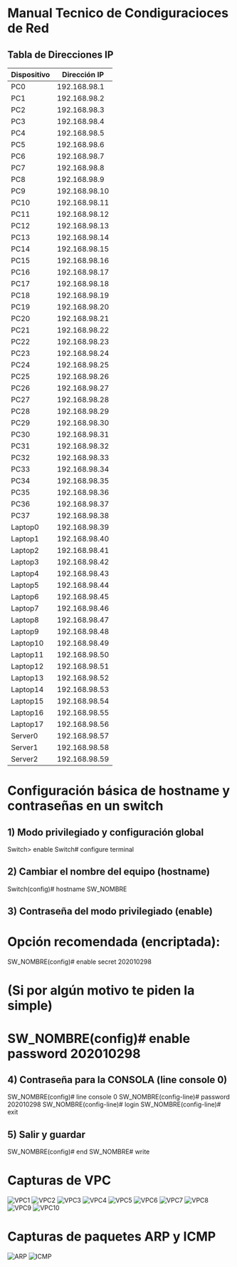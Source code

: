 # Manual Tecnico de Condiguracioces de Red
## Tabla de Direcciones IP
	
| Dispositivo       | Dirección IP   |
|-------------------|----------------|
| PC0               | 192.168.98.1   |
| PC1               | 192.168.98.2   |
| PC2               | 192.168.98.3   |
| PC3               | 192.168.98.4   |
| PC4               | 192.168.98.5   |
| PC5               | 192.168.98.6   |
| PC6               | 192.168.98.7   |
| PC7               | 192.168.98.8   |
| PC8               | 192.168.98.9   |
| PC9               | 192.168.98.10  |
| PC10              | 192.168.98.11  |
| PC11              | 192.168.98.12  |
| PC12              | 192.168.98.13  |
| PC13              | 192.168.98.14  |
| PC14              | 192.168.98.15  |
| PC15              | 192.168.98.16  |
| PC16              | 192.168.98.17  |
| PC17              | 192.168.98.18  |
| PC18              | 192.168.98.19  |
| PC19              | 192.168.98.20  |
| PC20              | 192.168.98.21  |
| PC21              | 192.168.98.22  |
| PC22              | 192.168.98.23  |
| PC23              | 192.168.98.24  |
| PC24              | 192.168.98.25  |
| PC25              | 192.168.98.26  |
| PC26              | 192.168.98.27  |
| PC27              | 192.168.98.28  |
| PC28              | 192.168.98.29  |
| PC29              | 192.168.98.30  |
| PC30              | 192.168.98.31  |
| PC31              | 192.168.98.32  |
| PC32              | 192.168.98.33  |
| PC33              | 192.168.98.34  |
| PC34              | 192.168.98.35  |
| PC35              | 192.168.98.36  |
| PC36              | 192.168.98.37  |
| PC37              | 192.168.98.38  |
| Laptop0           | 192.168.98.39  |
| Laptop1           | 192.168.98.40  |
| Laptop2           | 192.168.98.41  |
| Laptop3           | 192.168.98.42  |
| Laptop4           | 192.168.98.43  |
| Laptop5           | 192.168.98.44  |
| Laptop6           | 192.168.98.45  |
| Laptop7           | 192.168.98.46  |
| Laptop8           | 192.168.98.47  |
| Laptop9           | 192.168.98.48  |
| Laptop10          | 192.168.98.49  |
| Laptop11          | 192.168.98.50  |
| Laptop12          | 192.168.98.51  |
| Laptop13          | 192.168.98.52  |
| Laptop14          | 192.168.98.53  |
| Laptop15          | 192.168.98.54  |
| Laptop16          | 192.168.98.55  |
| Laptop17          | 192.168.98.56  |
| Server0           | 192.168.98.57  |
| Server1           | 192.168.98.58  |
| Server2           | 192.168.98.59  |

# Configuración básica de hostname y contraseñas en un switch

## 1) Modo privilegiado y configuración global
Switch> enable
Switch# configure terminal

## 2) Cambiar el nombre del equipo (hostname)
Switch(config)# hostname SW_NOMBRE

## 3) Contraseña del modo privilegiado (enable)
# Opción recomendada (encriptada):
SW_NOMBRE(config)# enable secret 202010298
# (Si por algún motivo te piden la simple)
# SW_NOMBRE(config)# enable password 202010298

## 4) Contraseña para la CONSOLA (line console 0)
SW_NOMBRE(config)# line console 0
SW_NOMBRE(config-line)# password 202010298
SW_NOMBRE(config-line)# login
SW_NOMBRE(config-line)# exit

## 5) Salir y guardar
SW_NOMBRE(config)# end
SW_NOMBRE# write


# Capturas de VPC

![VPC1](https://github.com/seb4sr/Redes1_2S_2025_202010298/blob/main/Images/vpc1.png)
![VPC2](https://github.com/seb4sr/Redes1_2S_2025_202010298/blob/main/Images/vpc2.png)
![VPC3](https://github.com/seb4sr/Redes1_2S_2025_202010298/blob/main/Images/vpc3.png)
![VPC4](https://github.com/seb4sr/Redes1_2S_2025_202010298/blob/main/Images/vpc4.png)
![VPC5](https://github.com/seb4sr/Redes1_2S_2025_202010298/blob/main/Images/vpc5.png)
![VPC6](https://github.com/seb4sr/Redes1_2S_2025_202010298/blob/main/Images/vpc6.png)
![VPC7](https://github.com/seb4sr/Redes1_2S_2025_202010298/blob/main/Images/vpc7.png)
![VPC8](https://github.com/seb4sr/Redes1_2S_2025_202010298/blob/main/Images/vp8.png)
![VPC9](https://github.com/seb4sr/Redes1_2S_2025_202010298/blob/main/Images/vpc9.png)
![VPC10](https://github.com/seb4sr/Redes1_2S_2025_202010298/blob/main/Images/vpc10.png)


# Capturas de paquetes ARP y ICMP

![ARP](https://github.com/seb4sr/Redes1_2S_2025_202010298/blob/main/Images/armicp1.png)
![ICMP](https://github.com/seb4sr/Redes1_2S_2025_202010298/blob/main/Images/armicp2.png)



